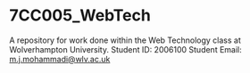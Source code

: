 # 7CC005_WebTech
A repository for work done within the Web Technology class at Wolverhampton University.
Student ID: 2006100
Student Email: m.j.mohammadi@wlv.ac.uk
